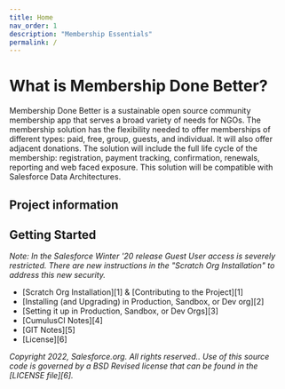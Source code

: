 ```yaml
---
title: Home
nav_order: 1
description: "Membership Essentials"
permalink: /
---
```


# What is Membership Done Better?

Membership Done Better is a sustainable open source community membership app that serves a broad variety of needs for NGOs. The membership solution has the flexibility needed to offer memberships of different types: paid, free, group, guests, and individual. It will also offer adjacent donations.  The solution will include the full life cycle of the membership: registration, payment tracking, confirmation, renewals, reporting and web faced exposure. This solution will be compatible with Salesforce Data Architectures.

## Project information



## Getting Started

*Note: In the Salesforce Winter '20 release Guest User access is severely restricted. There are new instructions in the "Scratch Org Installation"
to address this new security.*
* [Scratch Org Installation][1] & [Contributing to the Project][1]
* [Installing (and Upgrading) in Production, Sandbox, or Dev org][2]
* [Setting it up in Production, Sandbox, or Dev Orgs][3]
* [CumulusCI Notes][4]
* [GIT Notes][5]
* [License][6]


*Copyright 2022, Salesforce.org. All rights reserved..
Use of this source code is governed by a BSD Revised
license that can be found in the [LICENSE file][6].*


